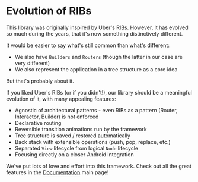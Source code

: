 # Evolution of RIBs

This library was originally inspired by Uber's RIBs. However, it has evolved so much during the years, that it's now something distinctively different.

It would be easier to say what's still common than what's different:

- We also have `Builders` and `Routers` (though the latter in our case are very different)
- We also represent the application in a tree structure as a core idea

But that's probably about it.

If you liked Uber's RIBs (or if you didn't!), our library should be a meaningful evolution of it, with many appealing features:

- Agnostic of architectural patterns - even RIBs as a pattern (Router, Interactor, Builder) is not enforced
- Declarative routing
- Reversible transition animations run by the framework
- Tree structure is saved / restored automatically
- Back stack with extensible operations (push, pop, replace, etc.)
- Separated `View` lifecycle from logical `Node` lifecycle
- Focusing directly on a closer Android integration

We've put lots of love and effort into this framework. Check out all the great features in the [Documentation](../index.md) main page! 

